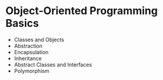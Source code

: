# Object-Oriented Programming Basics

* Classes and Objects
* Abstraction
* Encapsulation
* Inheritance
* Abstract Classes and Interfaces
* Polymorphism
